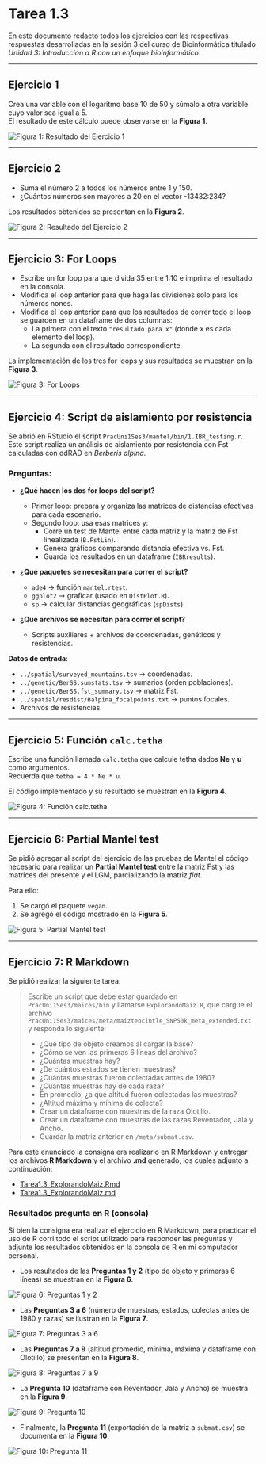 # Tarea 1.3

En este documento redacto todos los ejercicios con las respectivas respuestas desarrolladas en la sesión 3 del curso de Bioinformática titulado *Unidad 3: Introducción a R con un enfoque bioinformático*.

---

## Ejercicio 1
Crea una variable con el logaritmo base 10 de 50 y súmalo a otra variable cuyo valor sea igual a 5.  
El resultado de este cálculo puede observarse en la **Figura 1**.

![Figura 1: Resultado del Ejercicio 1](Ejercicio_1_Tarea_1.3.png)

---

## Ejercicio 2
- Suma el número 2 a todos los números entre 1 y 150.  
- ¿Cuántos números son mayores a 20 en el vector -13432:234?  

Los resultados obtenidos se presentan en la **Figura 2**.

![Figura 2: Resultado del Ejercicio 2](Ejercicio_2_Tarea_1.3_Matrices.png)

---

## Ejercicio 3: For Loops
- Escribe un for loop para que divida 35 entre 1:10 e imprima el resultado en la consola.  
- Modifica el loop anterior para que haga las divisiones solo para los números nones.  
- Modifica el loop anterior para que los resultados de correr todo el loop se guarden en un dataframe de dos columnas:  
  - La primera con el texto `"resultado para x"` (donde *x* es cada elemento del loop).  
  - La segunda con el resultado correspondiente.  

La implementación de los tres for loops y sus resultados se muestran en la **Figura 3**.

![Figura 3: For Loops](Ejercicio_3_For_Loops_Tarea_1.3.png)

---

## Ejercicio 4: Script de aislamiento por resistencia

Se abrió en RStudio el script `PracUni1Ses3/mantel/bin/1.IBR_testing.r`.  
Este script realiza un análisis de aislamiento por resistencia con Fst calculadas con ddRAD en *Berberis alpina*.

### Preguntas:
- **¿Qué hacen los dos for loops del script?**  
  - Primer loop: prepara y organiza las matrices de distancias efectivas para cada escenario.  
  - Segundo loop: usa esas matrices y:  
    - Corre un test de Mantel entre cada matriz y la matriz de Fst linealizada (`B.FstLin`).  
    - Genera gráficos comparando distancia efectiva vs. Fst.  
    - Guarda los resultados en un dataframe (`IBRresults`).  

- **¿Qué paquetes se necesitan para correr el script?**  
  - `ade4` → función `mantel.rtest`.  
  - `ggplot2` → graficar (usado en `DistPlot.R`).  
  - `sp` → calcular distancias geográficas (`spDists`).  

- **¿Qué archivos se necesitan para correr el script?**  
  - Scripts auxiliares + archivos de coordenadas, genéticos y resistencias.  

**Datos de entrada**:  
- `../spatial/surveyed_mountains.tsv` → coordenadas.  
- `../genetic/BerSS.sumstats.tsv` → sumarios (orden poblaciones).  
- `../genetic/BerSS.fst_summary.tsv` → matriz Fst.  
- `../spatial/resdist/Balpina_focalpoints.txt` → puntos focales.  
- Archivos de resistencias.  

---

## Ejercicio 5: Función `calc.tetha`

Escribe una función llamada `calc.tetha` que calcule tetha dados **Ne** y **u** como argumentos.  
Recuerda que `tetha = 4 * Ne * u`.  

El código implementado y su resultado se muestran en la **Figura 4**.

![Figura 4: Función calc.tetha](ejercicio_sources_1_Tarea_1.3)

---

## Ejercicio 6: Partial Mantel test

Se pidió agregar al script del ejercicio de las pruebas de Mantel el código necesario para realizar un **Partial Mantel test** entre la matriz Fst y las matrices del presente y el LGM, parcializando la matriz *flat*.  

Para ello:  
1. Se cargó el paquete `vegan`.  
2. Se agregó el código mostrado en la **Figura 5**.  

![Figura 5: Partial Mantel test](ejercicio_sources_2_Tarea_1.3.png)

---

## Ejercicio 7: R Markdown

Se pidió realizar la siguiente tarea:  

> Escribe un script que debe estar guardado en `PracUni1Ses3/maices/bin` y llamarse `ExplorandoMaiz.R`, que cargue el archivo  
> `PracUni1Ses3/maices/meta/maizteocintle_SNP50k_meta_extended.txt`  
> y responda lo siguiente:  
> 
> - ¿Qué tipo de objeto creamos al cargar la base?  
> - ¿Cómo se ven las primeras 6 líneas del archivo?  
> - ¿Cuántas muestras hay?  
> - ¿De cuántos estados se tienen muestras?  
> - ¿Cuántas muestras fueron colectadas antes de 1980?  
> - ¿Cuántas muestras hay de cada raza?  
> - En promedio, ¿a qué altitud fueron colectadas las muestras?  
> - ¿Altitud máxima y mínima de colecta?  
> - Crear un dataframe con muestras de la raza Olotillo.  
> - Crear un dataframe con muestras de las razas Reventador, Jala y Ancho.  
> - Guardar la matriz anterior en `/meta/submat.csv`.  

Para este enunciado la consigna era realizarlo en R Markdown y entregar los archivos  **R Markdown** y el archivo **.md** generado, los cuales adjunto a continuación:  

- [Tarea1.3_ExplorandoMaiz.Rmd](Tarea1.3_ExplorandoMaiz.Rmd)  
- [Tarea1.3_ExplorandoMaiz.md](Tarea1.3_ExplorandoMaiz.md)  

### Resultados pregunta en R (consola)
Si bien la consigna era realizar el ejercicio en R Markdown, para practicar el uso de R corri todo el script utilizado para responder las preguntas y adjunte los resultados obtenidos en la consola de R en mi computador personal.

- Los resultados de las **Preguntas 1 y 2** (tipo de objeto y primeras 6 líneas) se muestran en la **Figura 6**.  

![Figura 6: Preguntas 1 y 2](pregunta_1y2_prueba_R.png)

- Las **Preguntas 3 a 6** (número de muestras, estados, colectas antes de 1980 y razas) se ilustran en la **Figura 7**.  

![Figura 7: Preguntas 3 a 6](pregunta_3_al_6_prueba_R.png)

- Las **Preguntas 7 a 9** (altitud promedio, mínima, máxima y dataframe con Olotillo) se presentan en la **Figura 8**.  

![Figura 8: Preguntas 7 a 9](pregunta_7_al_9_prueba_R.png)

- La **Pregunta 10** (dataframe con Reventador, Jala y Ancho) se muestra en la **Figura 9**.  

![Figura 9: Pregunta 10](pregunta10_prueba_R.png)

- Finalmente, la **Pregunta 11** (exportación de la matriz a `submat.csv`) se documenta en la **Figura 10**.  

![Figura 10: Pregunta 11](pregunta11_prueba_R.png)



